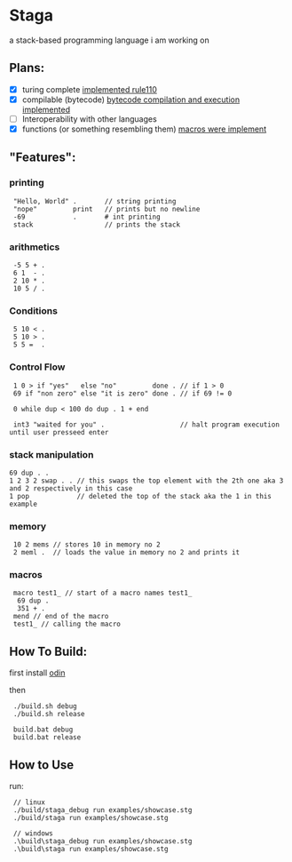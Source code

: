 # Staga
a stack-based programming language i am working on

## Plans:
- [x] turing complete [implemented rule110](https://github.com/PigeonCoding/staga/commit/6f295e31349de59f7852529347ede943333f564a)
- [x] compilable (bytecode) [bytecode compilation and execution implemented](https://github.com/PigeonCoding/staga/commit/bc22f1046224b568f210494b11b15f1a9d57a13c)
- [ ] Interoperability with other languages
- [x] functions (or something resembling them) [macros were implement](https://github.com/PigeonCoding/staga/commit/a637a6eb6fad3ad26093e13330ddb26119b2a2ee)

## "Features":
### printing
```
 "Hello, World" .       // string printing
 "nope"         print   // prints but no newline
 -69            .       # int printing
 stack                  // prints the stack
```

### arithmetics
```
 -5 5 + .
 6 1  - .
 2 10 * .
 10 5 / .
```

### Conditions
```
 5 10 < .
 5 10 > .
 5 5 =  .
```

### Control Flow
```
 1 0 > if "yes"   else "no"         done . // if 1 > 0
 69 if "non zero" else "it is zero" done . // if 69 != 0

 0 while dup < 100 do dup . 1 + end

 int3 "waited for you" .                   // halt program execution until user presseed enter
```

### stack manipulation
```
69 dup . .
1 2 3 2 swap . . // this swaps the top element with the 2th one aka 3 and 2 respectively in this case
1 pop            // deleted the top of the stack aka the 1 in this example
```

### memory
```
 10 2 mems // stores 10 in memory no 2
 2 meml .  // loads the value in memory no 2 and prints it
```

### macros
```
 macro test1_ // start of a macro names test1_
  69 dup . 
  351 + .
 mend // end of the macro
 test1_ // calling the macro
```

## How To Build:
first install [odin](https://odin-lang.org/)

then
```console
 ./build.sh debug
 ./build.sh release

 build.bat debug
 build.bat release

```
## How to Use
run:
```console
 // linux
 ./build/staga_debug run examples/showcase.stg
 ./build/staga run examples/showcase.stg

 // windows
 .\build\staga_debug run examples/showcase.stg
 .\build\staga run examples/showcase.stg
```
